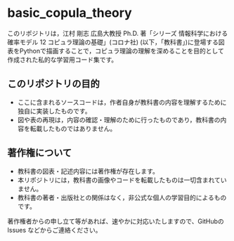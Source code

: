 # basic_copula_theory

このリポジトリは，江村 剛志 広島大教授 Ph.D. 著「シリーズ 情報科学における確率モデル 12 コピュラ理論の基礎」(コロナ社) (以下，「教科書」)に登場する図表をPythonで描画することで，コピュラ理論の理解を深めることを目的として作成された私的な学習用コード集です。

## このリポジトリの目的

- ここに含まれるソースコードは，作者自身が教科書の内容を理解するために独自に実装したものです。
- 図や表の再現は，内容の確認・理解のために行ったものであり，教科書の内容を転載したものではありません。

## 著作権について

- 教科書の図表・記述内容には著作権が存在します。
- 本リポジトリには，教科書の画像やコードを転載したものは一切含まれていません。
- 教科書の著者・出版社との関係はなく，非公式な個人の学習目的によるものです。

著作権者からの申し立て等があれば、速やかに対応いたしますので、GitHubの Issues などからご連絡ください。
